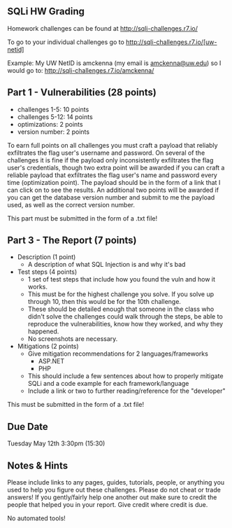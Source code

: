 ## SQLi HW Grading
Homework challenges can be found at http://sqli-challenges.r7.io/

To go to your individual challenges go to http://sqli-challenges.r7.io/[uw-netid]

Example: My UW NetID is amckenna (my email is amckenna@uw.edu) so I would go to: http://sqli-challenges.r7.io/amckenna/

## Part 1 - Vulnerabilities (28 points)
- challenges 1-5: 10 points
- challenges 5-12: 14 points
- optimizations: 2 points
- version number: 2 points


To earn full points on all challenges you must craft a payload that reliably exfiltrates the flag user's username and password. On several of the challenges it is fine if the payload only inconsistently exfiltrates the flag user's credentials, though two extra point will be awarded if you can craft a reliable payload that exfiltrates the flag user's name and password every time (optimization point). The payload should be in the form of a link that I can click on to see the results. An additional two points will be awarded if you can get the database version number and submit to me the payload used, as well as the correct version number.

This part must be submitted in the form of a .txt file!

## Part 3 - The Report (7 points)
- Description (1 point)
	- A description of what SQL Injection is and why it's bad
- Test steps (4 points)
	- 1 set of test steps that include how you found the vuln and how it works.
	- This must be for the highest challenge you solve. If you solve up through 10, then this would be for the 10th challenge.
	- These should be detailed enough that someone in the class who didn't solve the challenges could walk through the steps, be able to reproduce the vulnerabilities, know how they worked, and why they happened.
	- No screenshots are necessary.
- Mitigations (2 points)
	- Give mitigation recommendations for 2 languages/frameworks
		- ASP.NET
		- PHP
	- This should include a few sentences about how to properly mitigate SQLi and a code example for each framework/language
	- Include a link or two to further reading/reference for the "developer"

This must be submitted in the form of a .txt file!

## Due Date
Tuesday May 12th 3:30pm (15:30)

## Notes & Hints
Please include links to any pages, guides, tutorials, people, or anything you used to help you figure out these challenges. Please do not cheat or trade answers! If you gently/fairly help one another out make sure to credit the people that helped you in your report. Give credit where credit is due.

No automated tools!